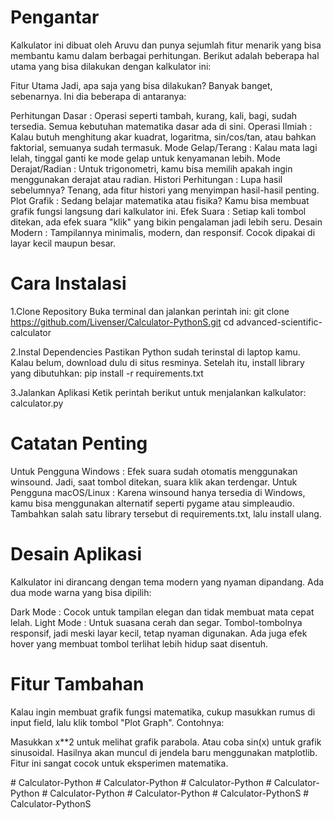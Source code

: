 # Pengantar

Kalkulator ini dibuat oleh Aruvu dan punya sejumlah fitur menarik yang bisa membantu kamu dalam berbagai perhitungan. Berikut adalah beberapa hal utama yang bisa dilakukan dengan kalkulator ini:

Fitur Utama
Jadi, apa saja yang bisa dilakukan? Banyak banget, sebenarnya. Ini dia beberapa di antaranya:

Perhitungan Dasar : Operasi seperti tambah, kurang, kali, bagi, sudah tersedia. Semua kebutuhan matematika dasar ada di sini.
Operasi Ilmiah : Kalau butuh menghitung akar kuadrat, logaritma, sin/cos/tan, atau bahkan faktorial, semuanya sudah termasuk.
Mode Gelap/Terang : Kalau mata lagi lelah, tinggal ganti ke mode gelap untuk kenyamanan lebih.
Mode Derajat/Radian : Untuk trigonometri, kamu bisa memilih apakah ingin menggunakan derajat atau radian.
Histori Perhitungan : Lupa hasil sebelumnya? Tenang, ada fitur histori yang menyimpan hasil-hasil penting.
Plot Grafik : Sedang belajar matematika atau fisika? Kamu bisa membuat grafik fungsi langsung dari kalkulator ini.
Efek Suara : Setiap kali tombol ditekan, ada efek suara "klik" yang bikin pengalaman jadi lebih seru.
Desain Modern : Tampilannya minimalis, modern, dan responsif. Cocok dipakai di layar kecil maupun besar.

# Cara Instalasi

1.Clone Repository
Buka terminal dan jalankan perintah ini:
git clone https://github.com/Livenser/Calculator-PythonS.git
cd advanced-scientific-calculator

2.Instal Dependencies
Pastikan Python sudah terinstal di laptop kamu. Kalau belum, download dulu di situs resminya. Setelah itu, install library yang dibutuhkan:
pip install -r requirements.txt

3.Jalankan Aplikasi
Ketik perintah berikut untuk menjalankan kalkulator:
calculator.py

# Catatan Penting
Untuk Pengguna Windows : Efek suara sudah otomatis menggunakan winsound. Jadi, saat tombol ditekan, suara klik akan terdengar.
Untuk Pengguna macOS/Linux : Karena winsound hanya tersedia di Windows, kamu bisa menggunakan alternatif seperti pygame atau simpleaudio. Tambahkan salah satu library tersebut di requirements.txt, lalu install ulang.

# Desain Aplikasi
Kalkulator ini dirancang dengan tema modern yang nyaman dipandang. Ada dua mode warna yang bisa dipilih:

Dark Mode : Cocok untuk tampilan elegan dan tidak membuat mata cepat lelah.
Light Mode : Untuk suasana cerah dan segar.
Tombol-tombolnya responsif, jadi meski layar kecil, tetap nyaman digunakan. Ada juga efek hover yang membuat tombol terlihat lebih hidup saat disentuh.

# Fitur Tambahan 
Kalau ingin membuat grafik fungsi matematika, cukup masukkan rumus di input field, lalu klik tombol "Plot Graph". Contohnya:

Masukkan x**2 untuk melihat grafik parabola.
Atau coba sin(x) untuk grafik sinusoidal.
Hasilnya akan muncul di jendela baru menggunakan matplotlib. Fitur ini sangat cocok untuk eksperimen matematika.

#   C a l c u l a t o r - P y t h o n 
 
 #   C a l c u l a t o r - P y t h o n 
 
 #   C a l c u l a t o r - P y t h o n 
 
 #   C a l c u l a t o r - P y t h o n 
 
 #   C a l c u l a t o r - P y t h o n 
 
 #   C a l c u l a t o r - P y t h o n 
 
 #   C a l c u l a t o r - P y t h o n S  
 #   C a l c u l a t o r - P y t h o n S  
 